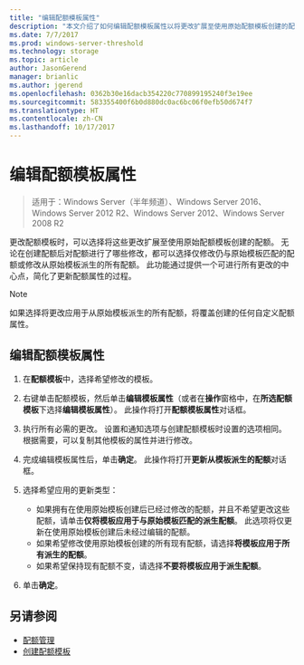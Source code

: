 ```yaml
---
title: "编辑配额模板属性"
description: "本文介绍了如何编辑配额模板属性以将更改扩展至使用原始配额模板创建的配额"
ms.date: 7/7/2017
ms.prod: windows-server-threshold
ms.technology: storage
ms.topic: article
author: JasonGerend
manager: brianlic
ms.author: jgerend
ms.openlocfilehash: 0362b30e16dacb354220c770899195240f3e19ee
ms.sourcegitcommit: 583355400f6b0d880dc0ac6bc06f0efb50d674f7
ms.translationtype: HT
ms.contentlocale: zh-CN
ms.lasthandoff: 10/17/2017
---
```

# <a name="edit-quota-template-properties"></a>编辑配额模板属性

> 适用于：Windows Server（半年频道）、Windows Server 2016、Windows Server 2012 R2、Windows Server 2012、Windows Server 2008 R2

更改配额模板时，可以选择将这些更改扩展至使用原始配额模板创建的配额。 无论在创建配额后对配额进行了哪些修改，都可以选择仅修改仍与原始模板匹配的配额或修改从原始模板派生的所有配额。 此功能通过提供一个可进行所有更改的中心点，简化了更新配额属性的过程。

> [!Note]
> 如果选择将更改应用于从原始模板派生的所有配额，将覆盖创建的任何自定义配额属性。

## <a name="to-edit-quota-template-properties"></a>编辑配额模板属性

1.  在**配额模板**中，选择希望修改的模板。

2.  右键单击配额模板，然后单击**编辑模板属性**（或者在**操作**窗格中，在**所选配额模板**下选择**编辑模板属性**）。 此操作将打开**配额模板属性**对话框。

3.  执行所有必需的更改。 设置和通知选项与创建配额模板时设置的选项相同。 根据需要，可以复制其他模板的属性并进行修改。

4.  完成编辑模板属性后，单击**确定**。 此操作将打开**更新从模板派生的配额**对话框。

5.  选择希望应用的更新类型：

    -   如果拥有在使用原始模板创建后已经过修改的配额，并且不希望更改这些配额，请单击**仅将模板应用于与原始模板匹配的派生配额**。 此选项将仅更新在使用原始模板创建后未经过编辑的配额。
    -   如果希望修改使用原始模板创建的所有现有配额，请选择**将模板应用于所有派生的配额**。
    -   如果希望保持现有配额不变，请选择**不要将模板应用于派生配额**。

6.  单击**确定**。

## <a name="see-also"></a>另请参阅

-   [配额管理](quota-management.md)
-   [创建配额模板](create-quota-template.md)


